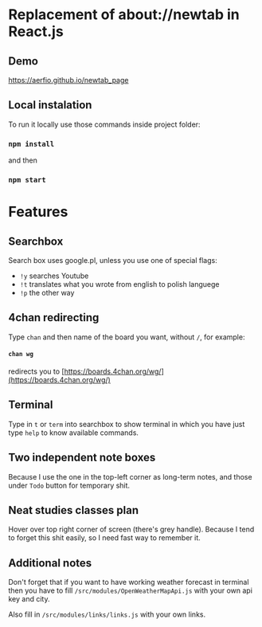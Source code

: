# Replacement of about://newtab in React.js
## Demo
https://aerfio.github.io/newtab_page
## Local instalation
To run it locally use those commands inside project folder:
### `npm install`
and then
### `npm start`

# Features

## Searchbox

Search box uses google.pl, unless you use one of special flags:
* `!y` searches Youtube
* `!t` translates what you wrote from english to polish languege
* `!p` the other way

## 4chan redirecting

Type `chan` and then name of the board you want, without `/`, for example:

#### `chan wg` 

redirects you to [https://boards.4chan.org/wg/](https://boards.4chan.org/wg/)

## Terminal

Type in `t` or `term` into searchbox to show terminal in which you have just type `help` to know available commands. 

## Two independent note boxes

Because I use the one in the top-left corner as long-term notes, and those under `Todo` button for temporary shit.

## Neat studies classes plan

Hover over top right corner of screen (there's grey handle). Because I tend to forget this shit easily, so I need fast way to remember it.

## Additional notes

Don't forget that if you want to have working weather forecast in terminal then you have to fill `/src/modules/OpenWeatherMapApi.js` with your own api key and city.

Also fill in `/src/modules/links/links.js` with your own links.
